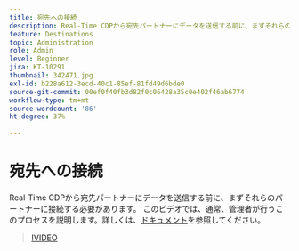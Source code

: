 ```yaml
---
title: 宛先への接続
description: Real-Time CDPから宛先パートナーにデータを送信する前に、まずそれらのパートナーに接続する必要があります。 このビデオでは、その概要を説明します（説明は 60 ～ 160 文字にする必要があります）。
feature: Destinations
topic: Administration
role: Admin
level: Beginner
jira: KT-10291
thumbnail: 342471.jpg
exl-id: b228a612-3ecd-40c1-85ef-81fd49d6bde0
source-git-commit: 00ef0f40fb3d82f0c06428a35c0e402f46ab6774
workflow-type: tm+mt
source-wordcount: '86'
ht-degree: 37%

---
```


# 宛先への接続

Real-Time CDPから宛先パートナーにデータを送信する前に、まずそれらのパートナーに接続する必要があります。 このビデオでは、通常、管理者が行うこのプロセスを説明します。詳しくは、[ドキュメント](https://experienceleague.adobe.com/docs/experience-platform/destinations/ui/connect-destination.html?lang=ja)を参照してください。

>[!VIDEO](https://video.tv.adobe.com/v/342471/?learn=on)
